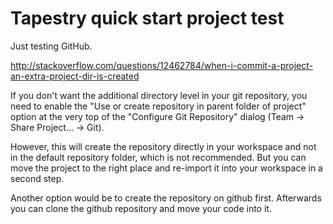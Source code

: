 # Tapestry quick start project test

Just testing GitHub.

http://stackoverflow.com/questions/12462784/when-i-commit-a-project-an-extra-project-dir-is-created

If you don't want the additional directory level in your git repository, you need to enable the "Use or create repository in parent folder of project" option at the very top of the "Configure Git Repository" dialog (Team -> Share Project... -> Git).

However, this will create the repository directly in your workspace and not in the default repository folder, which is not recommended. But you can move the project to the right place and re-import it into your workspace in a second step.

Another option would be to create the repository on github first. Afterwards you can clone the github repository and move your code into it.
